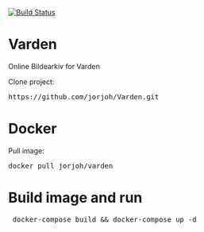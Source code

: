 [![Build Status](https://travis-ci.org/jorjoh/Varden.svg?branch=master)](https://travis-ci.org/jorjoh/Varden)
# Varden
Online Bildearkiv for Varden

Clone project:
<pre>https://github.com/jorjoh/Varden.git</pre>

# Docker
Pull image:
<pre>docker pull jorjoh/varden</pre>

# Build image and run
<pre> docker-compose build && docker-compose up -d </pre>
